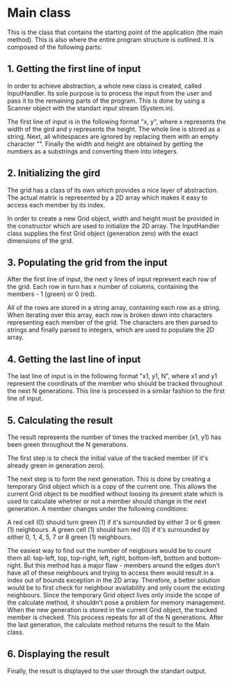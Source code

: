 # Main class
This is the class that contains the starting point of the application (the main method).
This is also where the entire program structure is outlined.
It is composed of the following parts:

## 1. Getting the first line of input
In order to achieve abstraction, a whole new class is created, called InputHandler. Its sole purpose is to process the input from the user and pass it to the remaining parts of the program. This is done by using a Scanner object with the standart input stream (System.in).

The first line of input is in the following format "x, y", where x represents the width of the gird and y represents the height. The whole line is stored as a string. Next, all whitespaces are ignored by replacing them with an empty character "". Finally the width and height are obtained by getting the numbers as a substrings and converting them into integers.


## 2. Initializing the gird
The grid has a class of its own which provides a nice layer of abstraction. The actual matrix is represented by a 2D array which makes it easy to access each member by its index.

In order to create a new Grid object, width and height must be provided in the constructor which are used to initialize the 2D array. The InputHandler class supplies the first Grid object (generation zero) with the exact dimensions of the grid.


## 3. Populating the grid from the input
After the first line of input, the next y lines of input represent each row of the grid. Each row in turn has x number of columns, containing the members - 1 (green) or 0 (red).

All of the rows are stored in a string array, containing each row as a string. When iterating over this array, each row is broken down into characters representing each member of the grid. The characters are then parsed to strings and finally parsed to integers, which are used to populate the 2D array. 


## 4. Getting the last line of input
The last line of input is in the following format "x1, y1, N", where x1 and y1 represent the coordinats of the member who should be tracked throughout the next N generations. This line is processed in a similar fashion to the first line of input.


## 5. Calculating the result
The result represents the number of times the tracked member (x1, y1) has been green throughout the N generations.

The first step is to check the initial value of the tracked member (if it's already green in generation zero).

The next step is to form the next generation. This is done by creating a temporary Grid object which is a copy of the current one. This allows the current Grid object to be modified without loosing its present state which is used to calculate whetner or not a member should change in the next generation. A member changes under the following conditions:

A red cell (0) should turn green (1) if it's surrounded by either 3 or 6 green (1) neighbours. A green cell (1) should turn red (0) if it's surrounded by either 0, 1, 4, 5, 7 or 8 green (1) neighbours.

The easiest way to find out the number of neigbours would be to count them all: top-left, top, top-right, left, right, bottom-left, bottom and bottom-right. But this method has a major flaw - members around the edges don't have all of these neighbours and trying to access them would result in a index out of bounds exception in the 2D array. Therefore, a better solution would be to first check for neighbour availability and only count the existing neighbours. Since the temporary Grid object lives only inside the scope of the calculate method, it shouldn't pose a problem for memory management. When the new generation is stored in the current Grid object, the tracked member is checked. This process repeats for all of the N generations. After the last generation, the calculate method returns the result to the Main class.


## 6. Displaying the result
Finally, the result is displayed to the user through the standart output.
